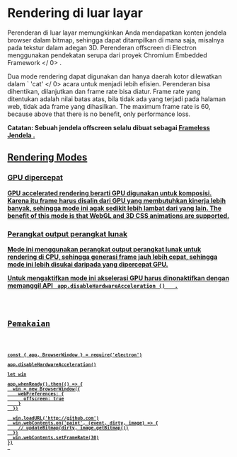 # Rendering di luar layar

Perenderan di luar layar memungkinkan Anda mendapatkan konten jendela browser dalam bitmap, sehingga dapat ditampilkan di mana saja, misalnya pada tekstur dalam adegan 3D. Perenderan offscreen di Electron menggunakan pendekatan serupa dari proyek  Chromium Embedded Framework </ 0> .</p> 

Dua mode rendering dapat digunakan dan hanya daerah kotor dilewatkan dalam ` 'cat' </ 0>  acara untuk menjadi lebih efisien. Perenderan bisa dihentikan, dilanjutkan dan frame rate bisa diatur. Frame rate yang ditentukan adalah nilai batas atas, bila tidak ada yang terjadi pada halaman web, tidak ada frame yang dihasilkan. The
maximum frame rate is 60, because above that there is no benefit, only
performance loss.</p>

<p><strong> Catatan: </ 0> Sebuah jendela offscreen selalu dibuat sebagai <a href="../api/frameless-window.md"> Frameless Jendela </ 1> .</p>

<h2>Rendering Modes</h2>

<h3>GPU dipercepat</h3>

<p>GPU accelerated rendering berarti GPU digunakan untuk komposisi. Karena itu frame harus disalin dari GPU yang membutuhkan kinerja lebih banyak, sehingga mode ini agak sedikit lebih lambat dari yang lain. The benefit of this
mode is that WebGL and 3D CSS animations are supported.</p>

<h3>Perangkat output perangkat lunak</h3>

<p>Mode ini menggunakan perangkat output perangkat lunak untuk rendering di CPU, sehingga generasi frame jauh lebih cepat, sehingga mode ini lebih disukai daripada yang dipercepat GPU.</p>

<p>Untuk mengaktifkan mode ini akselerasi GPU harus dinonaktifkan dengan memanggil
 API <a href="../api/app.md#appdisablehardwareacceleration"><code> app.disableHardwareAcceleration () </ 0>  .</p>

<h2>Pemakaian</h2>

<pre><code class="javascript">const { app, BrowserWindow } = require('electron')

app.disableHardwareAcceleration()

let win

app.whenReady().then(() => {
  win = new BrowserWindow({
    webPreferences: {
      offscreen: true
    }
  })

  win.loadURL('http://github.com')
  win.webContents.on('paint', (event, dirty, image) => {
    // updateBitmap(dirty, image.getBitmap())
  })
  win.webContents.setFrameRate(30)
})
`</pre>